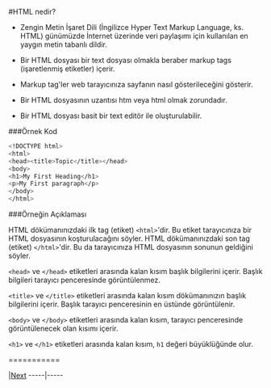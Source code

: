 #HTML nedir?
 
 
   * Zengin Metin İşaret Dili (İngilizce Hyper Text Markup Language, ks. HTML) günümüzde İnternet
    üzerinde  veri paylaşımı için kullanılan en yaygın metin tabanlı dildir.
  
   * Bir HTML dosyası bir text dosyası olmakla beraber markup tags (işaretlenmiş etiketler) içerir.
  
   * Markup tag'ler web tarayıcınıza sayfanın nasıl gösterileceğini gösterir.
  
   * Bir HTML dosyasının uzantısı htm veya html olmak zorundadır.
  
   * Bir HTML dosyası basit bir text editör ile oluşturulabilir.

###Örnek Kod
```sh
<!DOCTYPE html>
<html>
<head><title>Topic</title></head>
<body>
<h1>My First Heading</h1>
<p>My First paragraph</p>
</body>
</html>
```
###Örneğin Açıklaması

HTML dökümanınızdaki ilk tag (etiket) `<html>`'dir. Bu etiket tarayıcınıza bir HTML dosyasının koşturulacağını söyler. HTML dökümanınızdaki son tag (etiket) `</html>`'dir. Bu da tarayıcınıza HTML dosyasının sonunun geldiğini söyler.

`<head>` ve `</head>` etiketleri arasında kalan kısım başlık bilgilerini içerir. Başlık bilgileri tarayıcı penceresinde görüntülenmez.

`<title>` ve `</title>` etiketleri arasında kalan kısım dökümanınızın başlık bilgilerini içerir. Başlık tarayıcı penceresinin en üstünde görüntülenir.

`<body>` ve `</body>` etiketleri arasında kalan kısım, tarayıcı penceresinde görüntülenecek olan kısımı içerir.

`<h1>` ve `</h1>` etiketleri arasında kalan kısım, `h1` değeri büyüklüğünde olur. 

===========

|[Next](./docs/tr/Elementler.md)
-----|-----
  
